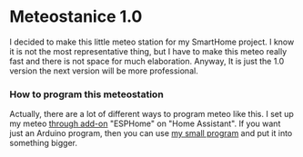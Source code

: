 # Meteostanice 1.0

I decided to make this little meteo station for my SmartHome project. I know it is not the most representative thing, but I have to make this meteo really fast and there is not space for much elaboration. Anyway, It is just the 1.0 version the next version will be more professional.

### How to program this meteostation

Actually, there are a lot of different ways to program meteo like this. I set up my meteo [through add-on](https://esphome.io/guides/getting_started_hassio.html#:~:text=Connecting%20your%20device%20to%20Home%20Assistant,-Once%20your%20configuration&text=Click%20on%20the%20%E2%80%9CAdd%20Integration,to%20add%20multiple%20esphome%20devices.) "ESPHome" on "Home Assistant".
If you want just an Arduino program, then you can use [my small program](https://github.com/alex-waage/SmartHome26/tree/main/Meteostanice/pre-final) and put it into something bigger.
